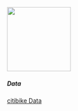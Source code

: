 <img src="https://images.squarespace-cdn.com/content/v1/6209a10bff4ac21c6abc9fda/99d4ce20-b268-4a32-8040-bbcd0aefc638/Citi-Bike-provided-by-Lyft-Positive+%282%29.png?format=500w" width="150px">

<h5>Data</h5>

[citibike Data](https://s3.amazonaws.com/tripdata/index.html)
